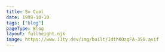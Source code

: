 ```yaml
---
title: So Cool
date: 1999-10-10
tags: ["blog"]
pageType: Blog
layout: fullheight.njk
image: https://www.11ty.dev/img/built/IdthKOzqFA-350.avif
---
```

